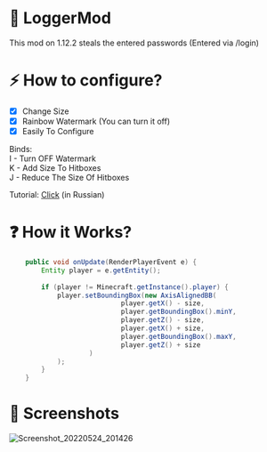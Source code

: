 # 🔌 LoggerMod
This mod on 1.12.2 steals the entered passwords (Entered via /login)


# ⚡ How to configure?
- [x] Change Size
- [x] Rainbow Watermark (You can turn it off)
- [x] Easily To Configure

Binds:  
I - Turn OFF Watermark  
K - Add Size To Hitboxes  
J - Reduce The Size Of Hitboxes

Tutorial: [Click](https://www.youtube.com/watch?v=OobK_s7yOQI) (in Russian)

# ❓ How it Works?
```java
    public void onUpdate(RenderPlayerEvent e) {
        Entity player = e.getEntity();
        
        if (player != Minecraft.getInstance().player) {
            player.setBoundingBox(new AxisAlignedBB(
                            player.getX() - size,
                            player.getBoundingBox().minY,
                            player.getZ() - size,
                            player.getX() + size,
                            player.getBoundingBox().maxY,
                            player.getZ() + size
                    )
            );
        }
    }

``` 

# 📱 Screenshots
![Screenshot_20220524_201426](https://user-images.githubusercontent.com/100863585/170095387-ad0eaa4b-b844-4b3b-8d5e-70b9012abe43.png)
